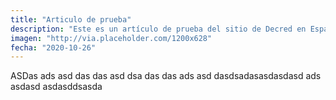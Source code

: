 ```yaml
---
title: "Articulo de prueba"
description: "Este es un artículo de prueba del sitio de Decred en Español."
imagen: "http://via.placeholder.com/1200x628"
fecha: "2020-10-26"
---
```


ASDas ads asd das das asd dsa 
das
das 
ads 
asd
dasdsadasasdasdasd ads
asdasd
asdasddsasda